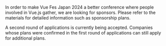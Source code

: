 In order to make Vue Fes Japan 2024 a better conference where people involved in Vue.js gather, we are looking for sponsors. Please refer to the materials for detailed information such as sponsorship plans.

A second round of applications is currently being accepted. Companies whose plans were confirmed in the first round of applications can still apply for additional plans.
